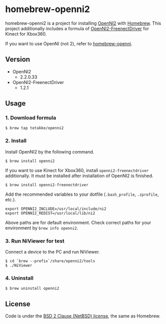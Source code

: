 # homebrew-openni2

homebrew-openni2 is a project for installing [OpenNI2][openni2] with [Homebrew][homebrew].
This project additionally includes a formula of [OpenNI2-FreenectDriver][openni2-freenectdriver] for Kinect for Xbox360.

If you want to use OpenNI (not 2), refer to [homebrew-openni][homebrew-openni].

## Version

* OpenNI2
    * 2.2.0.33
* OpenNI2-FreenectDriver
    * 1.2.1

## Usage

### 1. Download formula

    $ brew tap totakke/openni2

### 2. Install

Install OpenNI2 by the following command.

    $ brew install openni2

If you want to use Kinect for Xbox360, install `openni2-freenectdriver` additionally.
It must be installed after installation of OpenNI2 is finished.

    $ brew install openni2-freenectdriver

Add the recommended variables to your dotfile (`.bash_profile`, `.zprofile`, etc.).

    export OPENNI2_INCLUDE=/usr/local/include/ni2
    export OPENNI2_REDIST=/usr/local/lib/ni2

Above paths are for default environment.
Check correct paths for your environment by `brew info openni2`.

### 3. Run NiViewer for test

Connect a device to the PC and run NiViewer.

    $ cd `brew --prefix`/share/openni2/tools
    $ ./NiViewer

### 4. Uninstall

    $ brew uninstall openni2

## License

Code is under the [BSD 2 Clause (NetBSD) license][license], the same as Homebrew.

[openni2]:http://openni.org/
[homebrew]:http://mxcl.github.com/homebrew/
[openni2-freenectdriver]:https://github.com/piedar/OpenNI2-FreenectDriver
[homebrew-openni]:https://github.com/totakke/homebrew-openni
[license]:https://github.com/totakke/homebrew-openni2/blob/master/LICENSE

